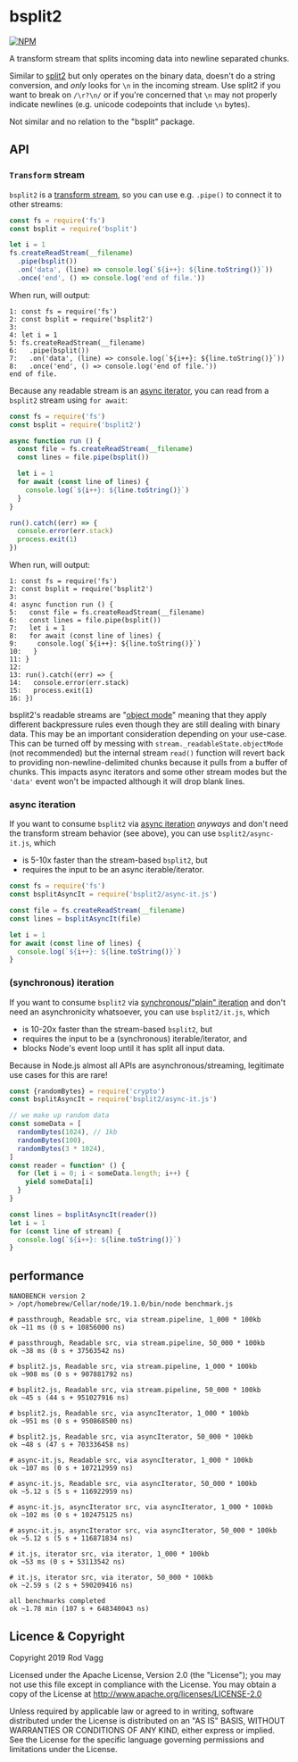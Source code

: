 # bsplit2

[![NPM](https://nodei.co/npm/bsplit2.svg)](https://nodei.co/npm/bsplit2/)

A transform stream that splits incoming data into newline separated chunks.

Similar to [split2](https://github.com/mcollina/split2) but only operates on the binary data, doesn't do a string conversion, and _only_ looks for `\n` in the incoming stream. Use split2 if you want to break on `/\r?\n/` or if you're concerned that `\n` may not properly indicate newlines (e.g. unicode codepoints that include `\n` bytes).

Not similar and no relation to the "bsplit" package.

## API

### `Transform` stream

`bsplit2` is a [transform stream](https://nodejs.org/docs/latest-v16.x/api/stream.html#class-streamtransform), so you can use e.g. `.pipe()` to connect it to other streams:

```js
const fs = require('fs')
const bsplit = require('bsplit')

let i = 1
fs.createReadStream(__filename)
  .pipe(bsplit())
  .on('data', (line) => console.log(`${i++}: ${line.toString()}`))
  .once('end', () => console.log('end of file.'))
```

When run, will output:

```
1: const fs = require('fs')
2: const bsplit = require('bsplit2')
3: 
4: let i = 1
5: fs.createReadStream(__filename)
6:   .pipe(bsplit())
7:   .on('data', (line) => console.log(`${i++}: ${line.toString()}`))
8:   .once('end', () => console.log('end of file.'))
end of file.
```

Because any readable stream is an [async iterator](https://developer.mozilla.org/en-US/docs/Web/JavaScript/Reference/Iteration_protocols#the_async_iterator_and_async_iterable_protocols), you can read from a `bsplit2` stream using `for await`:

```js
const fs = require('fs')
const bsplit = require('bsplit2')

async function run () {
  const file = fs.createReadStream(__filename)
  const lines = file.pipe(bsplit())

  let i = 1
  for await (const line of lines) {
    console.log(`${i++}: ${line.toString()}`)
  }
}

run().catch((err) => {
  console.error(err.stack)
  process.exit(1)
})
```

When run, will output:

```
1: const fs = require('fs')
2: const bsplit = require('bsplit2')
3: 
4: async function run () {
5:   const file = fs.createReadStream(__filename)
6:   const lines = file.pipe(bsplit()) 
7:   let i = 1
8:   for await (const line of lines) {
9:     console.log(`${i++}: ${line.toString()}`)
10:   }
11: }
12: 
13: run().catch((err) => {
14:   console.error(err.stack)
15:   process.exit(1)
16: })
```

bsplit2's readable streams are "[object mode](https://nodejs.org/api/stream.html#stream_object_mode)" meaning that they apply different backpressure rules even though they are still dealing with binary data. This may be an important consideration depending on your use-case. This can be turned off by messing with `stream._readableState.objectMode` (not recommended) but the internal stream `read()` function will revert back to providing non-newline-delimited chunks because it pulls from a buffer of chunks. This impacts async iterators and some other stream modes but the `'data'` event won't be impacted although it will drop blank lines.

### async iteration

If you want to consume `bsplit2` via [async iteration](https://developer.mozilla.org/en-US/docs/Web/JavaScript/Reference/Iteration_protocols#the_async_iterator_and_async_iterable_protocols) *anyways* and don't need the transform stream behavior (see above), you can use `bsplit2/async-it.js`, which

- is 5-10x faster than the stream-based `bsplit2`, but
- requires the input to be an async iterable/iterator.

```js
const fs = require('fs')
const bsplitAsyncIt = require('bsplit2/async-it.js')

const file = fs.createReadStream(__filename)
const lines = bsplitAsyncIt(file)

let i = 1
for await (const line of lines) {
  console.log(`${i++}: ${line.toString()}`)
}
```

### (synchronous) iteration

If you want to consume `bsplit2` via [synchronous/"plain" iteration](https://developer.mozilla.org/en-US/docs/Web/JavaScript/Reference/Iteration_protocols#the_iterator_protocol) and don't need an asynchronicity whatsoever, you can use `bsplit2/it.js`, which

- is 10-20x faster than the stream-based `bsplit2`, but
- requires the input to be a (synchronous) iterable/iterator, and
- blocks Node's event loop until it has split all input data.

Because in Node.js almost all APIs are asynchronous/streaming, legitimate use cases for this are rare!

```js
const {randomBytes} = require('crypto')
const bsplitAsyncIt = require('bsplit2/async-it.js')

// we make up random data
const someData = [
  randomBytes(1024), // 1kb
  randomBytes(100),
  randomBytes(3 * 1024),
]
const reader = function* () {
  for (let i = 0; i < someData.length; i++) {
    yield someData[i]
  }  
}

const lines = bsplitAsyncIt(reader())
let i = 1
for (const line of stream) {
  console.log(`${i++}: ${line.toString()}`)
}
```

## performance

```
NANOBENCH version 2
> /opt/homebrew/Cellar/node/19.1.0/bin/node benchmark.js

# passthrough, Readable src, via stream.pipeline, 1_000 * 100kb
ok ~11 ms (0 s + 10856000 ns)

# passthrough, Readable src, via stream.pipeline, 50_000 * 100kb
ok ~38 ms (0 s + 37563542 ns)

# bsplit2.js, Readable src, via stream.pipeline, 1_000 * 100kb
ok ~908 ms (0 s + 907881792 ns)

# bsplit2.js, Readable src, via stream.pipeline, 50_000 * 100kb
ok ~45 s (44 s + 951027916 ns)

# bsplit2.js, Readable src, via asyncIterator, 1_000 * 100kb
ok ~951 ms (0 s + 950868500 ns)

# bsplit2.js, Readable src, via asyncIterator, 50_000 * 100kb
ok ~48 s (47 s + 703336458 ns)

# async-it.js, Readable src, via asyncIterator, 1_000 * 100kb
ok ~107 ms (0 s + 107212959 ns)

# async-it.js, Readable src, via asyncIterator, 50_000 * 100kb
ok ~5.12 s (5 s + 116922959 ns)

# async-it.js, asyncIterator src, via asyncIterator, 1_000 * 100kb
ok ~102 ms (0 s + 102475125 ns)

# async-it.js, asyncIterator src, via asyncIterator, 50_000 * 100kb
ok ~5.12 s (5 s + 116871834 ns)

# it.js, iterator src, via iterator, 1_000 * 100kb
ok ~53 ms (0 s + 53113542 ns)

# it.js, iterator src, via iterator, 50_000 * 100kb
ok ~2.59 s (2 s + 590209416 ns)

all benchmarks completed
ok ~1.78 min (107 s + 648340043 ns)
```

## Licence & Copyright

Copyright 2019 Rod Vagg

Licensed under the Apache License, Version 2.0 (the "License"); you may not use this file except in compliance with the License. You may obtain a copy of the License at http://www.apache.org/licenses/LICENSE-2.0

Unless required by applicable law or agreed to in writing, software distributed under the License is distributed on an "AS IS" BASIS, WITHOUT WARRANTIES OR CONDITIONS OF ANY KIND, either express or implied. See the License for the specific language governing permissions and limitations under the License.
